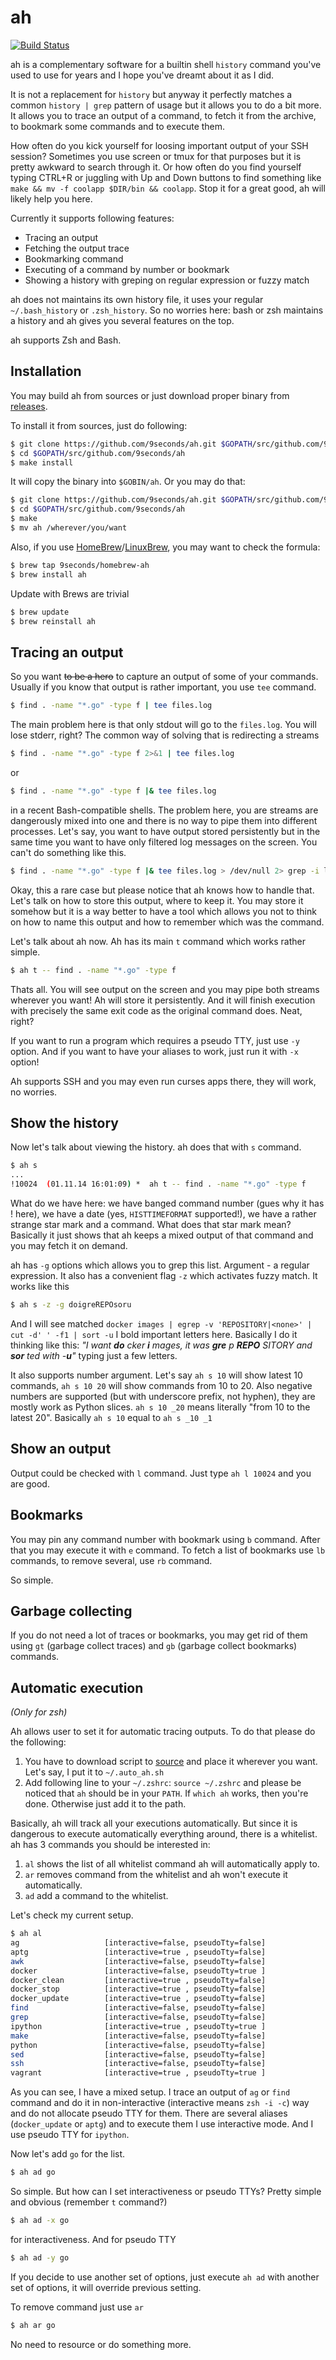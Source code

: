ah
==

[![Build Status](https://travis-ci.org/9seconds/ah.svg?branch=master)](https://travis-ci.org/9seconds/ah)

ah is a complementary software for a builtin shell `history` command
you've used to use for years and I hope you've dreamt about it as I did.

It is not a replacement for `history` but anyway it perfectly matches
a common `history | grep` pattern of usage but it allows you to do a bit more.
It allows you to trace an output of a command, to fetch it from the archive,
to bookmark some commands and to execute them.

How often do you kick yourself for loosing important output of your SSH session?
Sometimes you use screen or tmux for that purposes but it is pretty awkward to
search through it. Or how often do you find yourself typing CTRL+R or juggling
with Up and Down buttons to find something like
`make && mv -f coolapp $DIR/bin && coolapp`. Stop it for a great good, ah will
likely help you here.

Currently it supports following features:
* Tracing an output
* Fetching the output trace
* Bookmarking command
* Executing of a command by number or bookmark
* Showing a history with greping on regular expression or fuzzy match

ah does not maintains its own history file, it uses your regular `~/.bash_history`
or `.zsh_history`. So no worries here: bash or zsh maintains a history and
ah gives you several features on the top.

ah supports Zsh and Bash.



Installation
------------

You may build ah from sources or just download proper binary from
[releases](https://github.com/9seconds/ah/releases).

To install it from sources, just do following:

```bash
$ git clone https://github.com/9seconds/ah.git $GOPATH/src/github.com/9seconds/ah
$ cd $GOPATH/src/github.com/9seconds/ah
$ make install
```

It will copy the binary into `$GOBIN/ah`. Or you may do that:

```bash
$ git clone https://github.com/9seconds/ah.git $GOPATH/src/github.com/9seconds/ah
$ cd $GOPATH/src/github.com/9seconds/ah
$ make
$ mv ah /wherever/you/want
```

Also, if you use [HomeBrew](http://brew.sh)/[LinuxBrew](http://brew.sh/linuxbrew), you may want to check the formula:

```bash
$ brew tap 9seconds/homebrew-ah
$ brew install ah
```

Update with Brews are trivial

```bash
$ brew update
$ brew reinstall ah
```


Tracing an output
-----------------

So you want ~~to be a hero~~ to capture an output of some of your commands.
Usually if you know that output is rather important, you use `tee` command.

```bash
$ find . -name "*.go" -type f | tee files.log
```

The main problem here is that only stdout will go to the `files.log`. You will
lose stderr, right? The common way of solving that is redirecting a streams

```bash
$ find . -name "*.go" -type f 2>&1 | tee files.log
```

or

```bash
$ find . -name "*.go" -type f |& tee files.log
```

in a recent Bash-compatible shells. The problem here, you are streams are
dangerously mixed into one and there is no way to pipe them into different processes.
Let's say, you want to have output stored persistently but in the same time you
want to have only filtered log messages on the screen. You can't do something
like this.

```bash
$ find . -name "*.go" -type f |& tee files.log > /dev/null 2> grep -i localhost
```

Okay, this a rare case but please notice that ah knows how to handle that. Let's
talk on how to store this output, where to keep it. You may store it somehow
but it is a way better to have a tool which allows you not to think on how to
name this output and how to remember which was the command.

Let's talk about ah now. Ah has its main `t` command which works rather simple.

```bash
$ ah t -- find . -name "*.go" -type f
```

Thats all. You will see output on the screen and you may pipe both streams wherever
you want! Ah will store it persistently. And it will finish execution with
precisely the same exit code as the original command does. Neat, right?

If you want to run a program which requires a pseudo TTY, just use `-y` option.
And if you want to have your aliases to work, just run it with `-x` option!

Ah supports SSH and you may even run curses apps there, they will work, no worries.



Show the history
----------------

Now let's talk about viewing the history. ah does that with `s` command.

```bash
$ ah s
...
!10024  (01.11.14 16:01:09) *  ah t -- find . -name "*.go" -type f
```

What do we have here: we have banged command number (gues why it has ! here),
we have a date (yes, `HISTTIMEFORMAT` supported!), we have a rather strange
star mark and a command. What does that star mark mean? Basically it just shows
that ah keeps a mixed output of that command and you may fetch it on demand.

ah has `-g` options which allows you to grep this list. Argument - a regular
expression. It also has a convenient flag `-z` which activates fuzzy match. It
works like this

```bash
$ ah s -z -g doigreREPOsoru
```

And I will see matched `docker images | egrep -v 'REPOSITORY|<none>' | cut -d' ' -f1 | sort -u`
I bold important letters here. Basically I do it thinking like this:
*"I want __do__ cker __i__ mages, it was __gre__ p __REPO__ SITORY
and __sor__ ted with -__u__"* typing just a few letters.

It also supports number argument. Let's say `ah s 10` will show latest 10
commands, `ah s 10 20` will show commands from 10 to 20. Also negative numbers
are supported (but with underscore prefix, not hyphen), they are mostly work
as Python slices. `ah s 10 _20` means literally "from 10 to the latest 20".
Basically `ah s 10` equal to `ah s _10 _1`



Show an output
--------------

Output could be checked with `l` command. Just type `ah l 10024` and you are
good.



Bookmarks
---------

You may pin any command number with bookmark using `b` command. After that
you may execute it with `e` command. To fetch a list of bookmarks use `lb` commands,
to remove several, use `rb` command.

So simple.


Garbage collecting
------------------

If you do not need a lot of traces or bookmarks, you may get rid of them using
`gt` (garbage collect traces) and `gb` (garbage collect bookmarks) commands.


Automatic execution
-------------------

_(Only for zsh)_

Ah allows user to set it for automatic tracing outputs. To do that please do
the following:

1. You have to download script to [source](https://raw.githubusercontent.com/9seconds/ah/master/sourceit/zsh.sh)
   and place it wherever you want. Let's say, I put it to `~/.auto_ah.sh`
2. Add following line to your `~/.zshrc`: `source ~/.zshrc` and please be noticed
   that `ah` should be in your `PATH`. If `which ah` works, then you're done.
   Otherwise just add it to the path.

Basically, ah will track all your executions automatically. But since it is
dangerous to execute automatically everything around, there is a whitelist. ah
has 3 commands you should be interested in:

1. `al` shows the list of all whitelist command ah will automatically apply to.
2. `ar` removes command from the whitelist and ah won't execute it automatically.
3. `ad` add a command to the whitelist.

Let's check my current setup.

```bash
$ ah al
ag                   [interactive=false, pseudoTty=false]
aptg                 [interactive=true , pseudoTty=false]
awk                  [interactive=false, pseudoTty=false]
docker               [interactive=false, pseudoTty=true ]
docker_clean         [interactive=true , pseudoTty=false]
docker_stop          [interactive=true , pseudoTty=false]
docker_update        [interactive=true , pseudoTty=false]
find                 [interactive=false, pseudoTty=false]
grep                 [interactive=false, pseudoTty=false]
ipython              [interactive=true , pseudoTty=true ]
make                 [interactive=false, pseudoTty=false]
python               [interactive=false, pseudoTty=false]
sed                  [interactive=false, pseudoTty=false]
ssh                  [interactive=false, pseudoTty=false]
vagrant              [interactive=true , pseudoTty=true ]
```

As you can see, I have a mixed setup. I trace an output of `ag` or `find` command
and do it in non-interactive (interactive means `zsh -i -c`) way and do not
allocate pseudo TTY for them. There are several aliases (`docker_update` or `aptg`)
and to execute them I use interactive mode. And I use pseudo TTY for `ipython`.

Now let's add `go` for the list.

```bash
$ ah ad go
```

So simple. But how can I set interactiveness or pseudo TTYs? Pretty simple and
obvious (remember `t` command?)

```bash
$ ah ad -x go
```

for interactiveness. And for pseudo TTY

```bash
$ ah ad -y go
```

If you decide to use another set of options, just execute `ah ad` with another
set of options, it will override previous setting.

To remove command just use `ar`

```bash
$ ah ar go
```

No need to resource or do something more.
